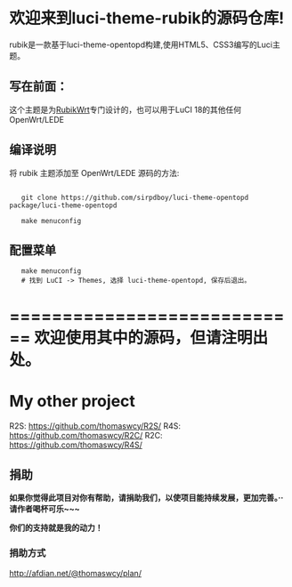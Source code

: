 # 欢迎来到luci-theme-rubik的源码仓库!
rubik是一款基于luci-theme-opentopd构建,使用HTML5、CSS3编写的Luci主题。

## 写在前面：

这个主题是为[RubikWrt](https://github.com/thomaswcy)专门设计的，也可以用于LuCI 18的其他任何OpenWrt/LEDE

## 编译说明

将 rubik 主题添加至 OpenWrt/LEDE 源码的方法:

 ```Brach

    git clone https://github.com/sirpdboy/luci-theme-opentopd package/luci-theme-opentopd
    
    make menuconfig
 ``` 
## 配置菜单
 ```Brach
    make menuconfig
	# 找到 LuCI -> Themes, 选择 luci-theme-opentopd, 保存后退出。
 ``` 
============================
欢迎使用其中的源码，但请注明出处。
============================

# My other project
R2S: https://github.com/thomaswcy/R2S/
R4S: https://github.com/thomaswcy/R2C/
R2C: https://github.com/thomaswcy/R4S/

## 捐助 

**如果你觉得此项目对你有帮助，请捐助我们，以使项目能持续发展，更加完善。··请作者喝杯可乐~~~**

**你们的支持就是我的动力！**

### 捐助方式
http://afdian.net/@thomaswcy/plan/
